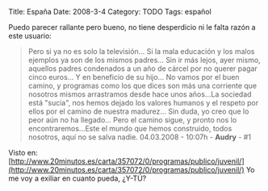 Title: España
Date: 2008-3-4
Category: TODO
Tags: español

Puedo parecer rallante pero bueno, no tiene desperdicio ni le falta razón a este usuario:

> Pero si ya no es solo la televisión... Si la mala educación y los malos ejemplos ya son de los mismos padres... Sin ir más lejos, ayer
> mismo, aquellos padres condenados a un año de cárcel por no querer pagar cinco euros... Y en beneficio de su hijo... No vamos por el buen
> camino, y programas como los que dices son más una corriente que nosotros mismos arrastramos desde hace unos años...La sociedad está
> "sucia", nos hemos dejado los valores humanos y el respeto por ellos por el camino de nuestra madurez... Sin duda, yo creo que lo peor aún
> no ha llegado... Pero el camino sigue, y pronto nos lo encontraremos...Este el mundo que hemos construido, todos nosotros, aquí no se
> salva nadie. 04.03.2008 - 10:07h - **Audry** - #1

Visto en:
[http://www.20minutos.es/carta/357072/0/programas/publico/juvenil/](http://www.20minutos.es/carta/357072/0/programas/publico/juvenil/) Yo me
voy a exiliar en cuanto pueda, ¿Y-TÚ?
